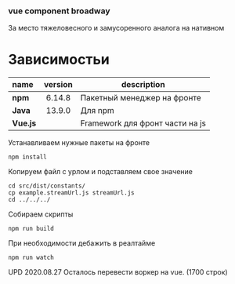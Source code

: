 ### vue component broadway

За место тяжеловесного и замусоренного аналога на нативном 

Зависимостьи
================
|name           |version |description                      |
|:---------     |:------:|-----------                      |
|**npm**        | 6.14.8 | Пакетный менеджер на фронте     |
|**Java**       | 13.9.0 | Для npm                         |
|**Vue.js**     |        | Framework для фронт части на js |

Устанавливаем нужные пакеты на фронте
```shell script
npm install
```

Копируем файл с урлом и подставляем свое значение
```shell script
cd src/dist/constants/
cp example.streamUrl.js streamUrl.js
cd ../../../ 
```

Собираем скрипты
```shell script
npm run build
```

При необходимости дебажить в реалтайме
```shell script
npm run watch
```


UPD 2020.08.27 Осталось перевести воркер на vue. (1700 строк)